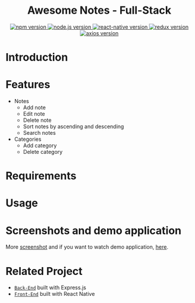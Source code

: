 <h1 align="center">Awesome Notes - Full-Stack</h1>

<div align="center">
  <a href="#">
    <img src="https://img.shields.io/badge/npm-6.9.2-brightgreen.svg?style=flat-square" alt="npm version">
  </a>
  <a href="#">
    <img src="https://img.shields.io/badge/node.js-10.15.2-blue.svg?style=flat-square" alt="node.js version">
  </a>
  <a href="#">
    <img src="https://img.shields.io/badge/react--native-0.59.9-green.svg?style=flat-square" alt="react-native version">
  </a>
  <a href="#">
    <img src="https://img.shields.io/badge/redux-4.0.1-informational.svg?style=flat-square" alt="redux version">
  </a>
  <a href="#">
    <img src="https://img.shields.io/badge/axios-0.19.0-9cf.svg?style=flat-square" alt="axios version">
  </a>
</div>

Introduction
=======

Features
=======
* Notes
  * Add note
  * Edit note
  * Delete note
  * Sort notes by ascending and descending
  * Search notes
* Categories
  * Add category
  * Delete category

Requirements
=======

Usage
=======

Screenshots and demo application
=======
More [screenshot]() and if you want to watch demo application, [here]().

Related Project
=======
* [`Back-End`](https://github.com/mhdrare/AwesomeNotes-Express.js) built with Express.js
* [`Front-End`](https://github.com/mhdrare/AwesomeNotes-ReactNative) built with React Native
